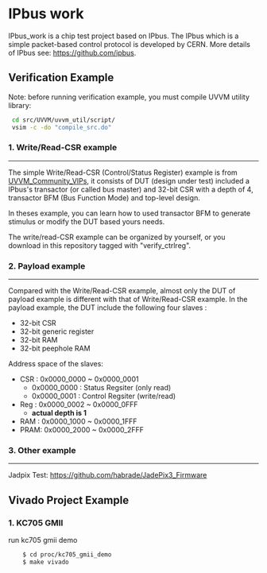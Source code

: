 # **IPbus work**

IPbus_work is a chip test project based on IPbus. The IPbus which is a simple packet-based control protocol is developed by CERN. More details of IPbus see: https://github.com/ipbus.

## **Verification Example**
Note: before running verification example, you must compile UVVM utility library:
 ```bash
  cd src/UVVM/uvvm_util/script/
  vsim -c -do "compile_src.do"
 ```

###  **1. Write/Read-CSR example**
-------------------------------------------------------------
The simple Write/Read-CSR (Control/Status Register) example is from [UVVM_Community_VIPs](https://github.com/UVVM/UVVM_Community_VIPs), it consists of DUT (design under test) included a IPbus's transactor (or called bus master) and 32-bit CSR with a depth of 4, transactor BFM (Bus Function Mode) and top-level design.

In theses example, you can learn how to used transactor BFM to generate stimulus or modify the DUT based yours needs.

The write/read-CSR example can be organized by yourself, or you download in this repository tagged with "verify_ctrlreg".

### **2. Payload example**
-------------------------------------------------------------
Compared with the Write/Read-CSR example, almost only the DUT of payload example is different with that of Write/Read-CSR example. 
In the payload example, the DUT include the following four slaves :
  - 32-bit CSR 
  - 32-bit generic register 
  - 32-bit RAM 
  - 32-bit peephole RAM 

Address space of the slaves:
  - CSR : 0x0000_0000 ~ 0x0000_0001
    * 0x0000_0000 : Status Regsiter (only read)
    * 0x0000_0001 : Control Regsiter (write/read)
  - Reg : 0x0000_0002 ~ 0x0000_0FFF
    * **actual depth is 1**
  - RAM : 0x0000_1000 ~ 0x0000_1FFF
  - PRAM: 0x0000_2000 ~ 0x0000_2FFF


### **3. Other example**
-------------------------------------------------------------
Jadpix Test: https://github.com/habrade/JadePix3_Firmware


## **Vivado Project Example**

### **1. KC705 GMII**
run kc705 gmii demo 
```bash
    $ cd proc/kc705_gmii_demo
    $ make vivado
```
